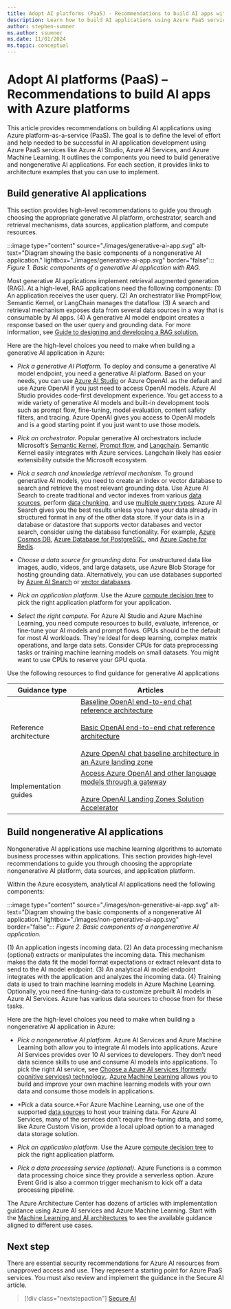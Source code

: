 ```yaml
---
title: Adopt AI platforms (PaaS) - Recommendations to build AI apps with Azure platforms
description: Learn how to build AI applications using Azure PaaS services, including generative and nongenerative AI, with detailed recommendations and architecture guides.
author: stephen-sumner
ms.author: ssumner
ms.date: 11/01/2024
ms.topic: conceptual
---
```


# Adopt AI platforms (PaaS) – Recommendations to build AI apps with Azure platforms

This article provides recommendations on building AI applications using Azure platform-as-a-service (PaaS). The goal is to define the level of effort and help needed to be successful in AI application development using Azure PaaS services like Azure AI Studio, Azure AI Services, and Azure Machine Learning. It outlines the components you need to build generative and nongenerative AI applications. For each section, it provides links to architecture examples that you can use to implement.

## Build generative AI applications

This section provides high-level recommendations to guide you through choosing the appropriate generative AI platform, orchestrator, search and retrieval mechanisms, data sources, application platform, and compute resources.

:::image type="content" source="./images/generative-ai-app.svg" alt-text="Diagram showing the basic components of a nongenerative AI application." lightbox="./images/generative-ai-app.svg" border="false":::
*Figure 1. Basic components of a generative AI application with RAG.*

Most generative AI applications implement retrieval augmented generation (RAG). At a high-level, RAG applications need the following components: (1) An application receives the user query. (2) An orchestrator like PromptFlow, Semantic Kernel, or LangChain manages the dataflow. (3) A search and retrieval mechanism exposes data from several data sources in a way that is consumable by AI apps. (4) A generative AI model endpoint creates a response based on the user query and grounding data. For more information, see [Guide to designing and developing a RAG solution.](/azure/architecture/ai-ml/guide/rag/rag-solution-design-and-evaluation-guide) 

Here are the high-level choices you need to make when building a generative AI application in Azure:

- *Pick a generative AI Platform.* To deploy and consume a generative AI model endpoint, you need a generative AI platform. Based on your needs, you can use [Azure AI Studio](/azure/ai-studio/what-is-ai-studio) or Azure OpenAI. as the default and use Azure OpenAI if you just need to access OpenAI models. Azure AI Studio provides code-first development experience. You get access to a wide variety of generative AI models and built-in development tools such as prompt flow, fine-tuning, model evaluation, content safety filters, and tracing. Azure OpenAI gives you access to OpenAI models and is a good starting point if you just want to use those models.

- *Pick an orchestrator.* Popular generative AI orchestrators include Microsoft’s [Semantic Kernel](/semantic-kernel/overview/), [Prompt flow](https://microsoft.github.io/promptflow/index.html), and [Langchain](https://python.langchain.com/v0.2/docs/integrations/platforms/microsoft/). Semantic Kernel easily integrates with Azure services. Langchain likely has easier extensibility outside the Microsoft ecosystem.

- *Pick a search and knowledge retrieval mechanism.* To ground generative AI models, you need to create an index or vector database to search and retrieve the most relevant grounding data. Use Azure AI Search to create traditional and vector indexes from various [data sources](/azure/search/search-indexer-overview#supported-data-sources), perform [data chunking](/azure/search/vector-search-integrated-vectorization), and use [multiple query types](/azure/search/search-query-overview#types-of-queries). Azure AI Search gives you the best results unless you have your data already in structured format in any of the other data store. If your data is in a database or datastore that supports vector databases and vector search, consider using the database functionality. For example, [Azure Cosmos DB](/azure/cosmos-db/vector-database), [Azure Database for PostgreSQL,](/azure/postgresql/flexible-server/how-to-use-pgvector) and [Azure Cache for Redis](/azure/azure-cache-for-redis/cache-overview-vector-similarity).

- *Choose a data source for grounding data.* For unstructured data like images, audio, videos, and large datasets, use Azure Blob Storage for hosting grounding data. Alternatively, you can use databases supported by [Azure AI Search](/azure/search/search-indexer-overview#supported-data-sources) or [vector databases](/dotnet/ai/conceptual/vector-databases#available-vector-database-solutions).

- *Pick an application platform.* Use the Azure [compute decision tree](/azure/architecture/guide/technology-choices/compute-decision-tree) to pick the right application platform for your application.

- *Select the right compute.* For Azure AI Studio and Azure Machine Learning, you need compute resources to build, evaluate, inference, or fine-tune your AI models and prompt flows. GPUs should be the default for most AI workloads. They're ideal for deep learning, complex matrix operations, and large data sets. Consider CPUs for data preprocessing tasks or training machine learning models on small datasets. You might want to use CPUs to reserve your GPU quota.

Use the following resources to find guidance for generative AI applications

| Guidance type | Articles |
| --- | --- |
| Reference architecture | [Baseline OpenAI end-to-end chat reference architecture](/azure/architecture/ai-ml/architecture/baseline-openai-e2e-chat) <br><br>[Basic OpenAI end-to-end chat reference architecture](/azure/architecture/ai-ml/architecture/basic-openai-e2e-chat) <br><br> [Azure OpenAI chat baseline architecture in an Azure landing zone](/azure/architecture/ai-ml/architecture/azure-openai-baseline-landing-zone) |
| Implementation guides | [Access Azure OpenAI and other language models through a gateway](/azure/architecture/ai-ml/guide/azure-openai-gateway-guide) <br><br> [Azure OpenAI Landing Zones Solution Accelerator](https://github.com/Azure/azure-openai-landing-zone/tree/main) |

## Build nongenerative AI applications

Nongenerative AI applications use machine learning algorithms to automate business processes within applications. This section provides high-level recommendations to guide you through choosing the appropriate nongenerative AI platform, data sources, and application platform.

Within the Azure ecosystem, analytical AI applications need the following components:

:::image type="content" source="./images/non-generative-ai-app.svg" alt-text="Diagram showing the basic components of a nongenerative AI application." lightbox="./images/non-generative-ai-app.svg" border="false":::
*Figure 2. Basic components of a nongenerative AI application.*

(1) An application ingests incoming data. (2) An data processing mechanism (optional) extracts or manipulates the incoming data. This mechanism makes the data fit the model format expectations or extract relevant data to send to the AI model endpoint. (3) An analytical AI model endpoint integrates with the application and analyzes the incoming data. (4) Training data is used to train machine learning models in Azure Machine Learning. Optionally, you need fine-tuning-data to customize prebuilt AI models in Azure AI Services. Azure has various data sources to choose from for these tasks. 

Here are the high-level choices you need to make when building a nongenerative AI application in Azure:

- *Pick a nongenerative AI platform.* Azure AI Services and Azure Machine Learning both allow you to integrate AI models into applications. Azure AI Services provides over 10 AI services to developers. They don’t need data science skills to use and consume AI models into applications. To pick the right AI service, see [Choose a Azure AI services (formerly cognitive services) technology.](/azure/architecture/data-guide/technology-choices/cognitive-services). [Azure Machine Learning](/azure/machine-learning/overview-what-is-azure-machine-learning) allows you to build and improve your own machine learning models with your own data and consume those models in applications.

- *Pick a data source.*For Azure Machine Learning, use one of the supported [data sources](/azure/machine-learning/how-to-access-data#supported-data-storage-service-types) to host your training data. For Azure AI Services, many of the services don’t require fine-tuning data, and some, like Azure Custom Vision, provide a local upload option to a managed data storage solution.

- *Pick an application platform.* Use the Azure [compute decision tree](/azure/architecture/guide/technology-choices/compute-decision-tree) to pick the right application platform.

- *Pick a data processing service (optional).* Azure Functions is a common data processing choice since they provide a serverless option. Azure Event Grid is also a common trigger mechanism to kick off a data processing pipeline.

The Azure Architecture Center has dozens of articles with implementation guidance using Azure AI services and Azure Machine Learning. Start with the [Machine Learning and AI architectures](/azure/architecture/ai-ml/) to see the available guidance aligned to different use cases.

## Next step

There are essential security recommendations for Azure AI resources from unapproved access and use. They represent a starting point for Azure PaaS services. You must also review and implement the guidance in the Secure AI article.

> [!div class="nextstepaction"]
> [Secure AI](secure.md)
